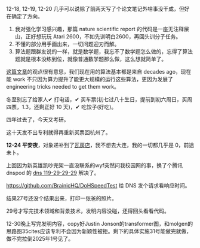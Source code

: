 12-18, 12-19, 12-20 几乎可以说除了前两天写了个论文笔记外啥事没干成，但好在确定了方向。

1. 我对强化学习感兴趣，那篇 nature scientific report 的代码是一座无注释屎山，正好想玩玩 Atari 2600，不如先训明白2600，再回头训分子任务。
2. 不懂的部分用手画出来，一切问题迎刃而解。
3. 算法题跟群友说的一样，就是数学题，我忘不了数学题怎么做的，忘得了算法题就是根本没练到位，就像普通数学题那么做，这么想就简单了。

[这篇文章](https://danieltakeshi.github.io/2016/11/25/frame-skipping-and-preprocessing-for-deep-q-networks-on-atari-2600-games/)的观点很有意思，我们现在用的算法基本都是来自 decades ago，现在能 work 不只因为算力提升了能更大规模的运行这些算法，更因为发展了 engineering tricks needed to get them work。

冬至别忘了给家人✔ 打电话，✔ 买车票(初七过八十生日，提前到初六周日，买周四票，1.3，还剩正好 10 天)，✔ 吃饺子(好吃)。

四年过去了，今天又考研。

这十天发不出专利就得再重新买票回杭州了。

**12-24 平安夜**，对象递补到了[瓦房店](https://pincong.rocks/question/30160)，我不想去大连，我的一切都几乎是 0，前途未卜。

上回因为新英雄凯吵完架一直没联系的wyf突然问我校园网的事，换了个腾讯 dnspod 的 [dns 119-29-29-29](https://www.dnspod.cn/products/publicdns) 解决了。

https://github.com/BrainicHQ/DoHSpeedTest 给 DNS 发个请求看响应时间。

结果27号还没个结果出来，打印一张爸的照片。

29号才写完技术领域和背景技术，发明内容没碰，还得回头看看代码。

12-30晚上写完发明内容，copy好Justin Jonson的transformer图，和molgen的思路图35cites应该专利不会因为新颖性被拒。剩下的具体实施31号能做完就做，做不完拉倒2025年1号见了。